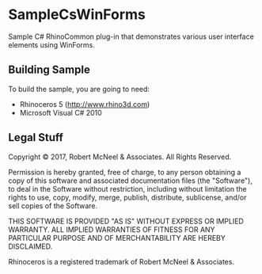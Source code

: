 
SampleCsWinForms
================

Sample C# RhinoCommon plug-in that demonstrates various user interface elements using WinForms.


Building Sample
--------------------
To build the sample, you are going to need:

* Rhinoceros 5 (http://www.rhino3d.com)
* Microsoft Visual C# 2010


Legal Stuff
-----------
Copyright © 2017, Robert McNeel & Associates. All Rights Reserved.

Permission is hereby granted, free of charge, to any person obtaining a copy of
this software and associated documentation files (the "Software"), to deal in
the Software without restriction, including without limitation the rights to use,
copy, modify, merge, publish, distribute, sublicense, and/or sell copies of the
Software.

THIS SOFTWARE IS PROVIDED "AS IS" WITHOUT EXPRESS OR IMPLIED WARRANTY. ALL IMPLIED
WARRANTIES OF FITNESS FOR ANY PARTICULAR PURPOSE AND OF MERCHANTABILITY ARE HEREBY
DISCLAIMED.

Rhinoceros is a registered trademark of Robert McNeel & Associates.